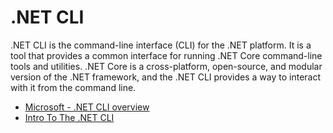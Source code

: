 # .NET CLI

.NET CLI is the command-line interface (CLI) for the .NET platform. It is a tool that provides a common interface for running .NET Core command-line tools and utilities. .NET Core is a cross-platform, open-source, and modular version of the .NET framework, and the .NET CLI provides a way to interact with it from the command line.

- [Microsoft - .NET CLI overview](https://learn.microsoft.com/en-us/dotnet/core/tools/)
- [Intro To The .NET CLI](https://youtu.be/RQLzp2Z8-BE)